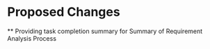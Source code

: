 # Proposed Changes
** Providing task completion summary for Summary of Requirement Analysis Process

